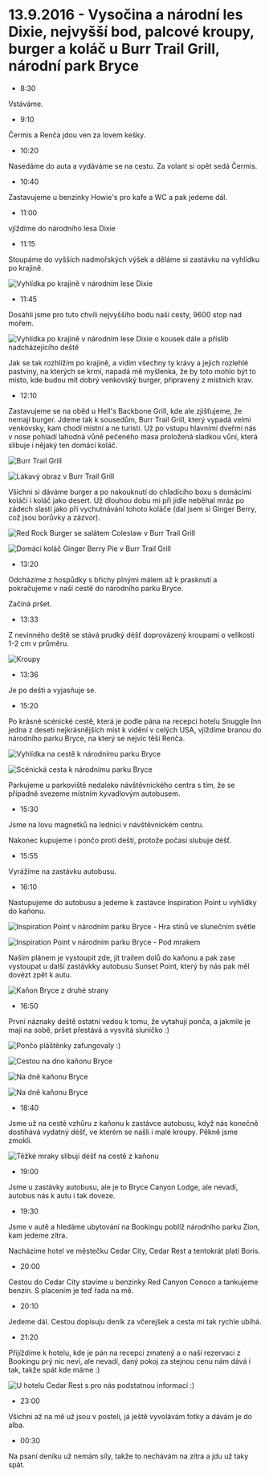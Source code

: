 # 13.9.2016 - Vysočina a národní les Dixie, nejvyšší bod, palcové kroupy, burger a koláč u Burr Trail Grill, národní park Bryce

   * 8:30

Vstáváme.

   * 9:10

Čermis a Renča jdou ven za lovem kešky.

   * 10:20

Nasedáme do auta a vydáváme se na cestu. Za volant si opět sedá Čermis.

   * 10:40

Zastavujeme u benzinky Howie's pro kafe a WC a pak jedeme dál.

   * 11:00

vjíždíme do národního lesa Dixie

   * 11:15

Stoupáme do vyšších nadmořských výšek a děláme si zastávku na vyhlídku po krajině.

![Vyhlídka po krajině v národním lese Dixie](images/20160913/DSC_0838-DSC_0849.jpg)

   * 11:45

Dosáhli jsme pro tuto chvíli nejvyššího bodu naší cesty, 9600 stop nad mořem.

![Vyhlídka po krajině v národním lese Dixie o kousek dále a příslib nadcházejícího deště](images/20160913/DSC_0853-DSC_0866.jpg)

Jak se tak rozhlížím po krajině, a vidím všechny ty krávy a jejich rozlehlé pastviny, na kterých se krmí, napadá mě myšlenka, že by toto mohlo být to místo, kde budou mít dobrý venkovský burger, připravený z místních krav.

   * 12:10

Zastavujeme se na oběd u Hell's Backbone Grill, kde ale zjišťujeme, že nemají burger. Jdeme tak k sousedům, Burr Trail Grill, který vypadá velmi venkovsky, kam chodí místní a ne turisti. Už po vstupu hlavními dveřmi nás v nose pohladí lahodná vůně pečeného masa proložená sladkou vůní, která slibuje i nějaký ten domácí koláč.

![Burr Trail Grill](images/20160913/20160913_120828.jpg)

![Lákavý obraz v Burr Trail Grill](images/20160913/20160913_123756.jpg)

Všichni si dáváme burger a po nakouknutí do chladícího boxu s domácími koláči i koláč jako desert. Už dlouhou dobu mi při jídle neběhal mráz po zádech slastí jako při vychutnávání tohoto koláče (dal jsem si Ginger Berry, což jsou borůvky a zázvor).

![Red Rock Burger se salátem Coleslaw v Burr Trail Grill](images/20160913/20160913_123911.jpg)

![Domácí koláč Ginger Berry Pie v Burr Trail Grill](images/20160913/20160913_130445.jpg)

   * 13:20

Odcházíme z hospůdky s břichy plnými málem až k prasknutí a pokračujeme v naší cestě do národního parku Bryce.

Začíná pršet.

   * 13:33

Z nevinného deště se stává prudký déšť doprovázený kroupami o velikosti 1-2 cm v průměru.

![Kroupy](images/20160913/DSC_0874.jpg)

   * 13:36

Je po dešti a vyjasňuje se.

   * 15:20

Po krásné scénické cestě, která je podle pána na recepci hotelu Snuggle Inn jedna z deseti nejkrásnějších míst k vidění v celých USA, vjíždíme branou do národního parku Bryce, na který se nejvíc těší Renča.

![Vyhlídka na cestě k národnímu parku Bryce](images/20160913/DSC_0889-DSC_0894.jpg)

![Scénická cesta k národnímu parku Bryce](images/20160913/DSC_0913-DSC_0923.jpg)

Parkujeme u parkoviště nedaleko návštěvnického centra s tím, že se případně svezeme místním kyvadlovým autobusem.

   * 15:30

Jsme na lovu magnetků na lednici v návštěvnickém centru.

Nakonec kupujeme i pončo proti dešti, protože počasí slubuje déšť.

   * 15:55

Vyrážíme na zastávku autobusu.

   * 16:10

Nastupujeme do autobusu a jedeme k zastávce Inspiration Point u vyhlídky do kaňonu.

![Inspiration Point v národním parku Bryce - Hra stínů ve slunečním světle](images/20160913/DSC_0991-DSC_1051.jpg)

![Inspiration Point v národním parku Bryce - Pod mrakem](images/20160913/DSC_1067.jpg)

Naším plánem je vystoupit zde, jít trailem dolů do kaňonu a pak zase vystoupat u další zastávkky autobusu Sunset Point, který by nás pak měl dovézt zpět k autu.

![Kaňon Bryce z druhé strany](images/20160913/20160913_171123.jpg)

   * 16:50

První náznaky deště ostatní vedou k tomu, že vytahují ponča, a jakmile je mají na sobě, pršet přestává a vysvitá sluníčko :)

![Pončo pláštěnky zafungovaly :)](images/20160913/DSC_1074.jpg)

![Cestou na dno kaňonu Bryce](images/20160913/20160913_173157.jpg)

![Na dně kaňonu Bryce](images/20160913/DSC_1234.jpg)

![Na dně kaňonu Bryce](images/20160913/DSC_1247.jpg)

   * 18:40

Jsme už na cestě vzhůru z kaňonu k zastávce autobusu, když nás konečně dostihává vydatný déšť, ve kterém se našli i malé kroupy. Pěkně jsme zmokli.

![Těžké mraky slibují déšť na cestě z kaňonu](images/20160913/20160913_183827.jpg)

   * 19:00

Jsme u zastávky autobusu, ale je to Bryce Canyon Lodge, ale nevadí, autobus nás k autu i tak doveze.

   * 19:30

Jsme v autě a hledáme ubytování na Bookingu poblíž národního parku Zion, kam jedeme zítra.

Nacházíme hotel ve městečku Cedar City, Cedar Rest a tentokrát platí Boris.

   * 20:00

Cestou do Cedar City stavíme u benzinky Red Canyon Conoco a tankujeme benzín. S placením je teď řada na mě.

   * 20:10

Jedeme dál. Cestou dopisuju deník za včerejšek a cesta mi tak rychle ubíhá.

   * 21:20

Přijíždíme k hotelu, kde je pán na recepci zmatený a o naší rezervaci z Bookingu prý nic neví, ale nevadí, daný pokoj za stejnou cenu nám dává i tak, takže spát kde máme :)

![U hotelu Cedar Rest s pro nás podstatnou informací :)](images/20160913/20160913_212654.jpg)

   * 23:00

Všichni až na mě už jsou v posteli, já ještě vyvolávám fotky a dávám je do alba.

   * 00:30

Na psaní deníku už nemám síly, takže to nechávám na zítra a jdu už taky spát.


